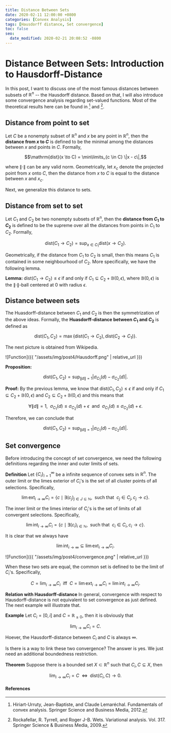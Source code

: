 ```yaml
---
title: Distance Between Sets
date: 2020-02-11 12:00:00 +0800
categories: [Convex Analysis]
tags: [Hausdorff distance, Set convergence]
toc: false
seo:
  date_modified: 2020-02-21 20:08:52 -0800
---
```

# Distance Between Sets: Introduction to Hausdorff-Distance
In this post, I want to discuss one of the most famous distances between subsets of $\mathbb{R}^n$ -- the Hausdorff distance. Based on that, I will also introduce some convergence analysis regarding set-valued functions. Most of the theoretical results here can be found in [^1] and [^2].

## Distance from point to set
Let $C$ be a nonempty subset of $\mathbb{R}^n$ and $x$ be any point in $\mathbb{R}^n$, then the **distance from $x$ to $C$** is defined to be the minimal among the distances between $x$ and points in $C$. Formally,

$$\mathrm{dist}(x \to C) = \min\limits_{c \in C} \|x - c\|,$$

where $\|\cdot\|$ can be any valid norm. Geometrically, let $x_c$ denote the projected point from $x$ onto $C$, then the distance from $x$ to $C$ is equal to the distance between $x$ and $x_c$.

Next, we generalize this distance to sets.
## Distance from set to set
Let $C_1$ and $C_2$ be two nonempty subsets of $\mathbb{R}^n$, then the **distance from $C_1$ to $C_2$** is defined to be the supreme over all the distances from points in $C_1$ to $C_2$. Formally,

$$\mathrm{dist}(C_1 \to C_2) = \sup_{x \in C_1} \mathrm{dist}(x \to C_2).$$

Geometrically, if the distance from $C_1$ to $C_2$ is small, then this means $C_1$ is contained in some neighbourhood of $C_2$. More specifically, we have the following lemma.

**Lemma:** $\mathrm{dist}(C_1 \to C_2) \leq \epsilon$ if and only if $C_1 \subseteq C_2 + \mathbb{B}(0, \epsilon)$, where $\mathbb{B}(0, \epsilon)$ is the $\|\cdot\|$-ball centered at $0$ with radius $\epsilon$.

## Distance between sets
The Huasdorff-distance between $C_1$ and $C_2$ is then the symmetrization of the above ideas. Formally, the **Huasdorff-distance between $C_1$ and $C_2$** is defined as

$$\mathrm{dist}(C_1, C_2) = \max\{\mathrm{dist}(C_1 \to C_2), \mathrm{dist}(C_2 \to C_1)\}.$$

The next picture is obtained from Wikipedia. 

![Function]({{ "/assets/img/post4/Hausdorff.png" | relative_url }})

**Proposition:** 

$$\mathrm{dist}(C_1, C_2) = \sup_{\|d\| = 1} |\sigma_{C_1}(d) - \sigma_{C_2}(d)|.$$

**Proof:** By the previous lemma, we know that $\mathrm{dist}(C_1, C_2) \leq \epsilon$ if and only if $C_1 \subseteq C_2 + \mathbb{B}(0, \epsilon)$ and $C_2 \subseteq C_2 + \mathbb{B}(0, \epsilon)$ and this means that 

$$\forall \|d\| = 1,\enspace\sigma_{C_1}(d) \leq \sigma_{C_2}(d) + \epsilon \enspace \text{and} \enspace \sigma_{C_1}(d) \leq \sigma_{C_2}(d) + \epsilon.$$

Therefore, we can conclude that 

$$\mathrm{dist}(C_1, C_2) = \sup_{\|d\| = 1} |\sigma_{C_1}(d) - \sigma_{C_2}(d)|.$$

## Set convergence
Before introducing the concept of set convergence, we need the following definitions regarding the inner and outer limits of sets. 

**Definition** Let $\{C_i\}_{i = 1}^{\infty}$ be a infinite sequence of convex sets in $\mathbb{R}^n$. The outer limit or the limes exterior of $C_i$'s is the set of all cluster points of all selections. Specifically, 

$$\lim\mathrm{ext}_{i \to \infty} C_i = \{c \mid \exists (c_j)_{j \in J \subseteq \mathbb{N}}, \enspace \text{such that}\enspace c_j \in C_j, c_j \to c\}.$$

The inner limit or the limes interior of $C_i$'s is the set of limits of all convergent selections. Specifically, 

$$\lim\mathrm{int}_{i \to \infty} C_i = \{c \mid \exists (c_i)_{i \in \mathbb{N}}, \enspace \text{such that}\enspace c_i \in C_i, c_i \to c\}.$$

It is clear that we always have 

$$\lim\mathrm{int}_{i \to \infty} \subseteq \lim\mathrm{ext}_{i \to \infty} C_i.$$ 

![Function]({{ "/assets/img/post4/convergence.png" | relative_url }})

When these two sets are equal, the common set is defined to be the limit of $C_i$'s. Specifically, 

$$C = \lim_{i \to \infty} C_i \enspace\text{iff}\enspace C = \lim\mathrm{ext}_{i \to \infty} C_i = \lim\mathrm{int}_{i \to \infty} C_i.$$

**Relation with Hausdorff-distance** In general, convergence with respect to Hausdorff-distance is not equivalent to set convergence as just defined. The next example will illustrate that. 

**Example** Let $C_i = [0, i]$ and $C = \mathbb{R}_{\geq 0}$, then it is obviously that 

$$\lim_{i \to \infty} C_i = C.$$ 

Hoever, the Hausdorff-distance between $C_i$ and $C$ is always $\infty$. 

Is there is a way to link these two convergence? The answer is yes. We just need an additional boundedness restriction. 

**Theorem** Suppose there is a bounded set $X \subset \mathbb{R}^n$ such that $C_i, C \subseteq X$, then 

$$\lim_{i \to \infty} C_i = C \enspace \Leftrightarrow \enspace \mathrm{dist}(C_i, C) \to 0.$$


#### References
[^1]: Hiriart-Urruty, Jean-Baptiste, and Claude Lemaréchal. Fundamentals of convex analysis. Springer Science and Business Media, 2012.
[^2]: Rockafellar, R. Tyrrell, and Roger J-B. Wets. Variational analysis. Vol. 317. Springer Science & Business Media, 2009.

